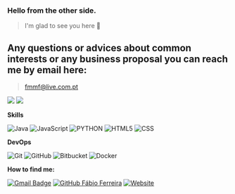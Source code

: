 ### Hello from the other side.

> I'm glad to see you here 🤙

## Any questions or advices about common interests or any business proposal you can reach me by email here:
> fmmf@live.com.pt


![](https://github-readme-stats.vercel.app/api?username=fabi6ferreira&count_private=true&show_icons=true)
![](https://github-readme-stats.vercel.app/api/top-langs/?username=fabi6ferreira&layout=compact)

**Skills**

  ![Java](https://img.shields.io/badge/-Java-333333?style=flat&logo=Java&logoColor=007396)
  ![JavaScript](https://img.shields.io/badge/-JavaScript-333333?style=flat&logo=javascript)
  ![PYTHON](https://img.shields.io/pypi/pyversions/django)
  ![HTML5](https://img.shields.io/badge/-HTML5-333333?style=flat&logo=HTML5)
  ![CSS](https://img.shields.io/badge/-CSS-333333?style=flat&logo=CSS3&logoColor=1572B6)
  
**DevOps**

  ![Git](https://img.shields.io/badge/-Git-333333?style=flat&logo=git)
  ![GitHub](https://img.shields.io/badge/-GitHub-333333?style=flat&logo=github)
  ![Bitbucket](https://img.shields.io/badge/-Bitbucket-333333?style=flat&logo=bitbucket)
  ![Docker](https://img.shields.io/badge/-Docker-333333?style=flat&logo=docker)

**How to find me:**

[![Gmail Badge](https://img.shields.io/badge/-fabi6ferreira@gmail.com-006bed?style=flat-square&logo=Gmail&logoColor=white&link=mailto:SEU-EMAIL)](mailto:fabi6ferreira@gmail.com)
[![GitHub Fábio Ferreira]( https://img.shields.io/github/followers/fabi6ferreira?style=social)](https://github.com/fabi6ferreira)
[![Website](https://img.shields.io/website?up_color=blue&url=https%3A%2F%2Ffabi6ferreira.github.io%2Ffabioferreira%2F)](https://fabi6ferreira.github.io/fabioferreira/)
